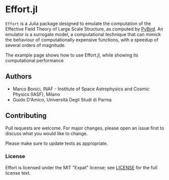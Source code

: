 # Effort.jl

`Effort` is a Julia package designed to emulate the computation of the Effective Field Theory of Large Scale Structure, as computed by [PyBird](https://github.com/pierrexyz/pybird). An emulator is a surrogate model, a computational technique that can mimick the behaviour of computationally expensive functions, with a speedup of several orders of magnitude.

The example page shows how to use Effort.jl, while showing its computational performance

## Authors

- Marco Bonici, INAF - Institute of Space Astrophysics and Cosmic Physics (IASF), Milano
- Guido D'Amico, Università Degli Studi di Parma

## Contributing

Pull requests are welcome. For major changes, please open an issue first to discuss what you would like to change.

Please make sure to update tests as appropriate.

### License

Effort is licensed under the MIT "Expat" license; see
[LICENSE](https://github.com/CosmologicalEmulators/Effort.jl/blob/main/LICENSE) for
the full license text.
